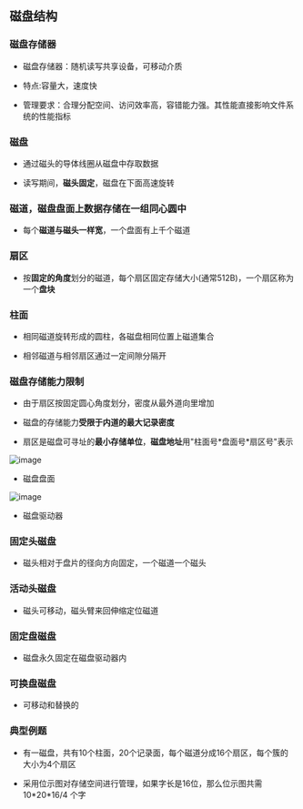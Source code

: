 ## 磁盘结构

### 磁盘存储器

- 磁盘存储器：随机读写共享设备，可移动介质

- 特点:容量大，速度快

- 管理要求：合理分配空间、访问效率高，容错能力强。其性能直接影响文件系统的性能指标

### 磁盘

- 通过磁头的导体线圈从磁盘中存取数据

- 读写期间，**磁头固定**，磁盘在下面高速旋转

### 磁道，磁盘盘面上数据存储在一组**同心圆**中

- 每个**磁道与磁头一样宽**，一个盘面有上千个磁道

### 扇区

- 按**固定的角度**划分的磁道，每个扇区固定存储大小(通常512B)，一个扇区称为一个**盘块**

### 柱面

- 相同磁道旋转形成的圆柱，各磁盘相同位置上磁道集合

- 相邻磁道与相邻扇区通过一定间隙分隔开

### 磁盘存储能力限制

- 由于扇区按固定圆心角度划分，密度从最外道向里增加

- 磁盘的存储能力**受限于内道的最大记录密度**

- 扇区是磁盘可寻址的**最小存储单位**，**磁盘地址**用"柱面号\*盘面号\*扇区号"表示

![image](https://github.com/YC-L/Postgraduate-examination/blob/Operating-System/imgs/Disk-surface.png "磁盘盘面")
- 磁盘盘面

![image](https://github.com/YC-L/Postgraduate-examination/blob/Operating-System/imgs/Disk-driver.png "磁盘驱动器")
- 磁盘驱动器

### 固定头磁盘

- 磁头相对于盘片的径向方向固定，一个磁道一个磁头

### 活动头磁盘

- 磁头可移动，磁头臂来回伸缩定位磁道

### 固定盘磁盘

- 磁盘永久固定在磁盘驱动器内

### 可换盘磁盘

- 可移动和替换的

### 典型例题

- 有一磁盘，共有10个柱面，20个记录面，每个磁道分成16个扇区，每个簇的大小为4个扇区

- 采用位示图对存储空间进行管理，如果字长是16位，那么位示图共需 10\*20\*16/4 个字


